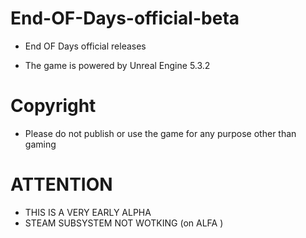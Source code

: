 # End-OF-Days-official-beta
- End OF Days official releases

- The game is powered by Unreal Engine 5.3.2

# Copyright
- Please do not publish or use the game for any purpose other than gaming


# ATTENTION

- THIS IS A VERY EARLY ALPHA
- STEAM SUBSYSTEM NOT WOTKING (on ALFA )